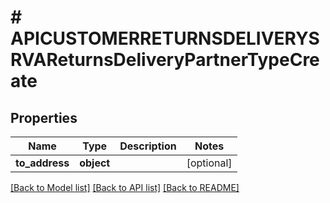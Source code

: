 # # APICUSTOMERRETURNSDELIVERYSRVAReturnsDeliveryPartnerTypeCreate

## Properties

Name | Type | Description | Notes
------------ | ------------- | ------------- | -------------
**to_address** | **object** |  | [optional]

[[Back to Model list]](../../README.md#models) [[Back to API list]](../../README.md#endpoints) [[Back to README]](../../README.md)
